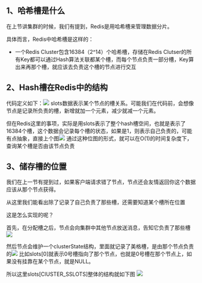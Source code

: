 
## 1、哈希槽是什么

在上节讲集群的时候，我们有提到，Redis是用哈希槽来管理数据分片。

具体而言，Redis中哈希槽是这样的：
- 一个Redis Cluster包含16384（2^14）个哈希槽，存储在Redis Clutser的所有Key都可以通过Hash算法关联都某个槽，而每个节点负责一部分槽，Key算出来再那个槽，就应该去负责这个槽的节点进行交互
## 2、Hash槽在Redis中的结构

代码定义如下：![](https://image-for.oss-cn-guangzhou.aliyuncs.com/for-obsidian/Java_Study/2_%E5%AD%A6%E4%B9%A0%E7%AC%94%E8%AE%B0/1_Java%E8%AF%AD%E8%A8%80%E6%A0%B8%E5%BF%83/1_Java%E5%9F%BA%E7%A1%80/1_Java%E5%A4%8D%E4%B9%A0%E7%AC%94%E8%AE%B0/Pasted%20image%2020231116123345.png)
slots数据表示某个节点的槽关系。可能我们在代码前，会想像节点是记录所负责的槽，新增就加一个元素，减少就减一个元素。

但在Redis这里的事项，实际是用slots表示了整个hash槽空间，也就是表示了16384个槽，这个数据会记录每个槽的状态，如果是1，则表示自己负责的，可能有点抽象，直接上个图![](https://image-for.oss-cn-guangzhou.aliyuncs.com/for-obsidian/Java_Study/2_%E5%AD%A6%E4%B9%A0%E7%AC%94%E8%AE%B0/1_Java%E8%AF%AD%E8%A8%80%E6%A0%B8%E5%BF%83/1_Java%E5%9F%BA%E7%A1%80/1_Java%E5%A4%8D%E4%B9%A0%E7%AC%94%E8%AE%B0/Pasted%20image%2020231116123535.png)
通过这种位图的形式，就可以在O(1)的时间复杂度下，查询某个槽是否由该节点负责

## 3、储存槽的位置

我们在上一节有提到过，如果客户端请求错了节点，节点还会友情返回你这个数据应该从那个节点获得。

从这里我们能看出除了记录了自己负责了那些槽，还需要知道某个槽所在位置

这是怎么实现的呢？

首先，在分配槽之后，节点会向集群中其他节点放送消息，告知它负责了那些槽![](https://image-for.oss-cn-guangzhou.aliyuncs.com/for-obsidian/Java_Study/2_%E5%AD%A6%E4%B9%A0%E7%AC%94%E8%AE%B0/1_Java%E8%AF%AD%E8%A8%80%E6%A0%B8%E5%BF%83/1_Java%E5%9F%BA%E7%A1%80/1_Java%E5%A4%8D%E4%B9%A0%E7%AC%94%E8%AE%B0/Pasted%20image%2020231116123959.png)

然后节点会维护一个clusterState结构，里面就记录了美格槽，是由那个节点负责的![](https://image-for.oss-cn-guangzhou.aliyuncs.com/for-obsidian/Java_Study/2_%E5%AD%A6%E4%B9%A0%E7%AC%94%E8%AE%B0/1_Java%E8%AF%AD%E8%A8%80%E6%A0%B8%E5%BF%83/1_Java%E5%9F%BA%E7%A1%80/1_Java%E5%A4%8D%E4%B9%A0%E7%AC%94%E8%AE%B0/Pasted%20image%2020231116124005.png)
比如slots[0]就表示0号槽指向了那个节点，也就是0号槽在那个节点上，如果没有挂靠在某个节点，就是NULL。

所以这里slots[ClUSTER_SSLOTS]整体的结构就如下图
![](https://image-for.oss-cn-guangzhou.aliyuncs.com/for-obsidian/Java_Study/2_%E5%AD%A6%E4%B9%A0%E7%AC%94%E8%AE%B0/1_Java%E8%AF%AD%E8%A8%80%E6%A0%B8%E5%BF%83/1_Java%E5%9F%BA%E7%A1%80/1_Java%E5%A4%8D%E4%B9%A0%E7%AC%94%E8%AE%B0/Pasted%20image%2020231116124013.png)
